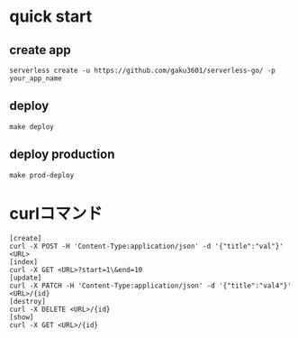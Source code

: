 # quick start
## create app

    serverless create -u https://github.com/gaku3601/serverless-go/ -p your_app_name

## deploy

    make deploy

## deploy production

    make prod-deploy

# curlコマンド

    [create]
    curl -X POST -H 'Content-Type:application/json' -d '{"title":"val"}' <URL>
    [index]
    curl -X GET <URL>?start=1\&end=10
    [update]
    curl -X PATCH -H 'Content-Type:application/json' -d '{"title":"val4"}' <URL>/{id}
    [destroy]
    curl -X DELETE <URL>/{id}
    [show]
    curl -X GET <URL>/{id}
